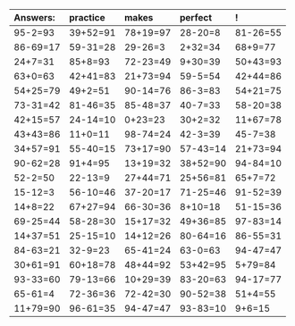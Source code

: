 | Answers: | practice | makes | perfect | ! |
| :--- | :--- | :--- | :--- | :--- |
| 95-2=93 | 39+52=91 | 78+19=97 | 28-20=8 | 81-26=55 | 
| 86-69=17 | 59-31=28 | 29-26=3 | 2+32=34 | 68+9=77 | 
| 24+7=31 | 85+8=93 | 72-23=49 | 9+30=39 | 50+43=93 | 
| 63+0=63 | 42+41=83 | 21+73=94 | 59-5=54 | 42+44=86 | 
| 54+25=79 | 49+2=51 | 90-14=76 | 86-3=83 | 54+21=75 | 
| 73-31=42 | 81-46=35 | 85-48=37 | 40-7=33 | 58-20=38 | 
| 42+15=57 | 24-14=10 | 0+23=23 | 30+2=32 | 11+67=78 | 
| 43+43=86 | 11+0=11 | 98-74=24 | 42-3=39 | 45-7=38 | 
| 34+57=91 | 55-40=15 | 73+17=90 | 57-43=14 | 21+73=94 | 
| 90-62=28 | 91+4=95 | 13+19=32 | 38+52=90 | 94-84=10 | 
| 52-2=50 | 22-13=9 | 27+44=71 | 25+56=81 | 65+7=72 | 
| 15-12=3 | 56-10=46 | 37-20=17 | 71-25=46 | 91-52=39 | 
| 14+8=22 | 67+27=94 | 66-30=36 | 8+10=18 | 51-15=36 | 
| 69-25=44 | 58-28=30 | 15+17=32 | 49+36=85 | 97-83=14 | 
| 14+37=51 | 25-15=10 | 14+12=26 | 80-64=16 | 86-55=31 | 
| 84-63=21 | 32-9=23 | 65-41=24 | 63-0=63 | 94-47=47 | 
| 30+61=91 | 60+18=78 | 48+44=92 | 53+42=95 | 5+79=84 | 
| 93-33=60 | 79-13=66 | 10+29=39 | 83-20=63 | 94-17=77 | 
| 65-61=4 | 72-36=36 | 72-42=30 | 90-52=38 | 51+4=55 | 
| 11+79=90 | 96-61=35 | 94-47=47 | 93-83=10 | 9+6=15 | 
